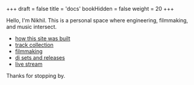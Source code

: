 +++
draft = false
title = 'docs'
bookHidden = false
weight = 20
+++

Hello, I'm Nikhil. This is a personal space where engineering, filmmaking, and music intersect.

- [how this site was built](/engineering)
- [track collection](/collection)  
- [filmmaking](/filmmaking)
- [dj sets and releases](/music/iyer)
- [live stream](/live)

Thanks for stopping by.